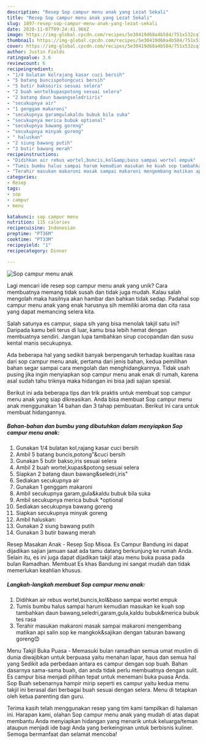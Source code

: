 ```yaml
---
description: "Resep Sop campur menu anak yang Lezat Sekali"
title: "Resep Sop campur menu anak yang Lezat Sekali"
slug: 1897-resep-sop-campur-menu-anak-yang-lezat-sekali
date: 2020-11-07T09:24:41.966Z
image: https://img-global.cpcdn.com/recipes/5e30419d68a4b584/751x532cq70/sop-campur-menu-anak-foto-resep-utama.jpg
thumbnail: https://img-global.cpcdn.com/recipes/5e30419d68a4b584/751x532cq70/sop-campur-menu-anak-foto-resep-utama.jpg
cover: https://img-global.cpcdn.com/recipes/5e30419d68a4b584/751x532cq70/sop-campur-menu-anak-foto-resep-utama.jpg
author: Justin Fields
ratingvalue: 3.6
reviewcount: 6
recipeingredient:
- "1/4 bulatan kolrajang kasar cuci bersih"
- "5 batang buncispotongcuci bersih"
- "5 butir baksoiris sesuai selera"
- "2 buah wortelkupaspotong sesuai selera"
- "2 batang daun bawangseledriiris"
- "secukupnya air"
- "1 genggam makaroni"
- "secukupnya garamgulakaldu bubuk bila suka"
- "secukupnya merica bubuk optional"
- "secukupnya bawang goreng"
- "secukupnya minyak goreng"
- " haluskan"
- "2 siung bawang putih"
- "3 butir bawang merah"
recipeinstructions:
- "Didihkan air rebus wortel,buncis,kol&amp;baso sampai wortel empuk"
- "Tumis bumbu halus sampai harum kemudian masukan ke kuah sop tambahkan daun bawang,seledri,garam,gula,kaldu bubuk&amp;merica bubuk tes rasa"
- "Terahir masukan makaroni masak sampai makaroni mengembang matikan api salin sop ke mangkok&amp;sajikan dengan taburan bawang goreng😊"
categories:
- Resep
tags:
- sop
- campur
- menu

katakunci: sop campur menu 
nutrition: 115 calories
recipecuisine: Indonesian
preptime: "PT36M"
cooktime: "PT33M"
recipeyield: "1"
recipecategory: Dinner

---
```



![Sop campur menu anak](https://img-global.cpcdn.com/recipes/5e30419d68a4b584/751x532cq70/sop-campur-menu-anak-foto-resep-utama.jpg)

Lagi mencari ide resep sop campur menu anak yang unik? Cara membuatnya memang tidak susah dan tidak juga mudah. Kalau salah mengolah maka hasilnya akan hambar dan bahkan tidak sedap. Padahal sop campur menu anak yang enak harusnya sih memiliki aroma dan cita rasa yang dapat memancing selera kita.

Salah satunya es campur, siapa sih yang bisa menolak takjil satu ini? Daripada kamu beli terus di luar, kamu bisa lebih hemat dengan membuatnya sendiri. Jangan lupa tambahkan sirup cocopandan dan susu kental manis secukupnya.

Ada beberapa hal yang sedikit banyak berpengaruh terhadap kualitas rasa dari sop campur menu anak, pertama dari jenis bahan, kedua pemilihan bahan segar sampai cara mengolah dan menghidangkannya. Tidak usah pusing jika ingin menyiapkan sop campur menu anak enak di rumah, karena asal sudah tahu triknya maka hidangan ini bisa jadi sajian spesial.


Berikut ini ada beberapa tips dan trik praktis untuk membuat sop campur menu anak yang siap dikreasikan. Anda bisa membuat Sop campur menu anak menggunakan 14 bahan dan 3 tahap pembuatan. Berikut ini cara untuk membuat hidangannya.

<!--inarticleads1-->

##### Bahan-bahan dan bumbu yang dibutuhkan dalam menyiapkan Sop campur menu anak:

1. Gunakan 1/4 bulatan kol,rajang kasar cuci bersih
1. Ambil 5 batang buncis,potong&#34;&amp;cuci bersih
1. Gunakan 5 butir bakso,iris sesuai selera
1. Ambil 2 buah wortel,kupas&amp;potong sesuai selera
1. Siapkan 2 batang daun bawang&amp;seledri,iris&#34;
1. Sediakan secukupnya air
1. Gunakan 1 genggam makaroni
1. Ambil secukupnya garam,gula&amp;kaldu bubuk bila suka
1. Ambil secukupnya merica bubuk *optional
1. Sediakan secukupnya bawang goreng
1. Siapkan secukupnya minyak goreng
1. Ambil  haluskan:
1. Gunakan 2 siung bawang putih
1. Gunakan 3 butir bawang merah


Resep Masakan Anak - Resep Sop Misoa. Es Campur Bandung ini dapat dijadikan sajian jamuan saat ada tamu datang berkunjung ke rumah Anda. Selain itu, es ini juga dapat dijadikan takjil atau menu buka puasa pada bulan Ramadhan. Membuat Es khas Bandung ini sangat mudah dan tidak memerlukan keahlian khusus. 

<!--inarticleads2-->

##### Langkah-langkah membuat Sop campur menu anak:

1. Didihkan air rebus wortel,buncis,kol&amp;baso sampai wortel empuk
1. Tumis bumbu halus sampai harum kemudian masukan ke kuah sop tambahkan daun bawang,seledri,garam,gula,kaldu bubuk&amp;merica bubuk tes rasa
1. Terahir masukan makaroni masak sampai makaroni mengembang matikan api salin sop ke mangkok&amp;sajikan dengan taburan bawang goreng😊


Menu Takjil Buka Puasa - Memasuki bulan ramadhan semua umat muslim di dunia diwajibkan untuk berpuasa yaitu menahan lapar, haus dan semua hal yang Sedikit ada perbedaan antara es campur dengan sop buah. Bahan dasarnya sama-sama buah, dan anda tidak perlu membuatnya dengan sulit. Es campur bisa menjadi pilihan tepat untuk menemani buka puasa Anda. Sop Buah sebenarnya hampir mirip seperti es campur yaitu kedua menu takjil ini berasal dari berbagai buah sesuai dengan selera. Menu di tetapkan oleh ketua parenting dan guru. 

Terima kasih telah menggunakan resep yang tim kami tampilkan di halaman ini. Harapan kami, olahan Sop campur menu anak yang mudah di atas dapat membantu Anda menyiapkan hidangan yang menarik untuk keluarga/teman ataupun menjadi ide bagi Anda yang berkeinginan untuk berbisnis kuliner. Semoga bermanfaat dan selamat mencoba!

